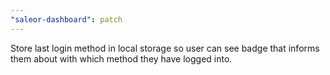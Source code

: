```yaml
---
"saleor-dashboard": patch
---
```


Store last login method in local storage so user can see badge that informs them about with which method they have logged into.
